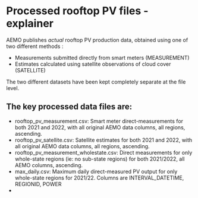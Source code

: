 # Processed rooftop PV files - explainer

AEMO publishes *actual* rooftop PV production data, obtained using one of two different methods :
- Measurements submitted directly from smart meters (MEASUREMENT)
- Estimates calculated using satellite observations of cloud cover (SATELLITE)

The two different datasets have been kept completely separate at the file level.

## The **key processed data files are**:
- rooftop_pv_measurement.csv: Smart meter direct-measurements for both 2021 and 2022, with all original AEMO data columns, all regions, ascending.
- rooftop_pv_satellite.csv: Satellite estimates for both 2021 and 2022, with all original AEMO data columns, all regions, ascending.
- rooftop_pv_measurement_wholestate.csv: Direct measurements for only whole-state regions (ie: no sub-state regions) for both 2021/2022, all AEMO columns, ascending.
- max_daily.csv: Maximum daily direct-measured PV output for only whole-state regions for 2021/22. Columns are INTERVAL_DATETIME, REGIONID, POWER
- 
